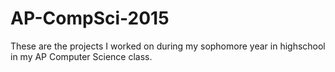 # AP-CompSci-2015
These are the projects I worked on during my sophomore year in highschool in my AP Computer Science class.
